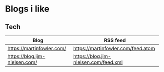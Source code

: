 # Blogs i like

## Tech

| Blog                               | RSS feed                                                     |
| ---------------------------------- | ------------------------------------------------------------ |
| https://martinfowler.com/          | https://martinfowler.com/feed.atom
| https://blog.jim-nielsen.com/      | https://blog.jim-nielsen.com/feed.xml
